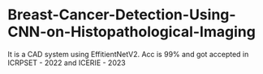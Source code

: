 # Breast-Cancer-Detection-Using-CNN-on-Histopathological-Imaging
It is a CAD system using EffitientNetV2. Acc is 99% and got accepted in ICRPSET - 2022 and ICERIE - 2023
